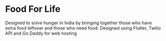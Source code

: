 # Food For Life

Designed to solve hunger in India by bringing together those who have extra food leftover and those who need food. Designed using Flutter, Twilio API and Go Daddy for web hosting

